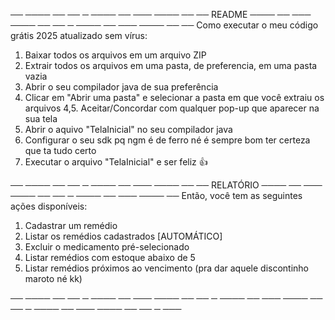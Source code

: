 ── ──── ── ── ─ ──── ── ─── ──── ── ── README ──── ── ─── ──── ── ── ─ ──── ── ─── ──── ── ──
Como executar o meu código grátis 2025 atualizado sem vírus:

1. Baixar todos os arquivos em um arquivo ZIP
2. Extrair todos os arquivos em uma pasta, de preferencia, em uma pasta vazia
3. Abrir o seu compilador java de sua preferência
4. Clicar em "Abrir uma pasta" e selecionar a pasta em que você extraiu os arquivos
4,5. Aceitar/Concordar com qualquer pop-up que aparecer na sua tela
5. Abrir o aquivo "TelaInicial" no seu compilador java
6. Configurar o seu sdk pq ngm é de ferro né é sempre bom ter certeza que ta tudo certo
7. Executar o arquivo "TelaInicial" e ser feliz 👍
 
── ──── ── ── ─ ──── ── ─── ──── ── ── RELATÓRIO ──── ── ─── ──── ── ── ─ ──── ── ─── ──── ──
Então, você tem as seguintes ações disponíveis:

1. Cadastrar um remédio
2. Listar os remédios cadastrados [AUTOMÁTICO]
3. Excluir o medicamento pré-selecionado
4. Listar remédios com estoque abaixo de 5
5. Listar remédios próximos ao vencimento (pra dar aquele discontinho maroto né kk)

── ──── ── ── ─ ──── ── ─── ──── ── ── ─ ──── ── ─── ──── ── ── ─ ──── ── ─── ──── ── ── ─ ───
